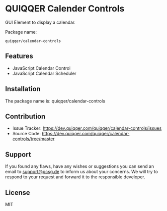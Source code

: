 
QUIQQER Calender Controls
========

GUI Element to display a calendar.

Package name:

    quiqqer/calendar-controls


Features
--------

- JavaScript Calendar Control
- JavaScript Calendar Scheduler

Installation
------------

The package name is: quiqqer/calendar-controls


Contribution
----------

- Issue Tracker: https://dev.quiqqer.com/quiqqer/calendar-controls/issues
- Source Code: https://dev.quiqqer.com/quiqqer/calendar-controls/tree/master


Support
-------

If you found any flaws, have any wishes or suggestions you can send an email
to [support@pcsg.de](mailto:support@pcsg.de) to inform us about your concerns. 
We will try to respond to your request and forward it to the responsible developer.


License
-------

MIT